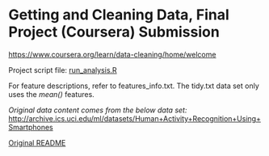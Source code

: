 # Getting and Cleaning Data, Final Project (Coursera) Submission

https://www.coursera.org/learn/data-cleaning/home/welcome

Project script file: [run_analysis.R](https://github.com/jtsinnott/DataCleaning/blob/master/run_analysis.R)

For feature descriptions, refer to features_info.txt.  The tidy.txt data set only uses the *mean()* features.

*Original data content comes from the below data set:*
http://archive.ics.uci.edu/ml/datasets/Human+Activity+Recognition+Using+Smartphones

[Original README](README.txt)

